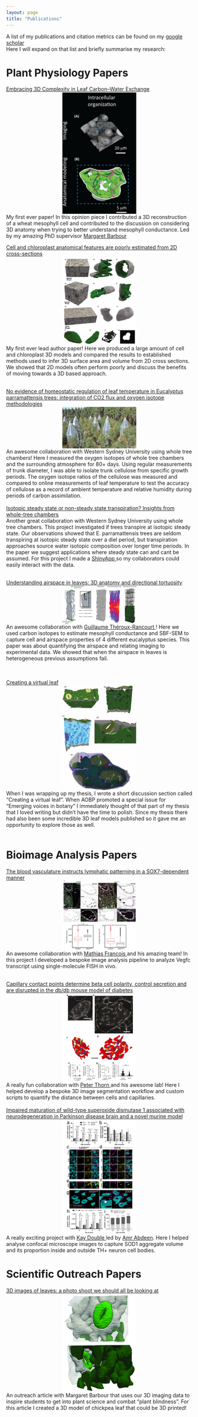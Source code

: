 ```yaml
---
layout: page
title: "Publications"
---
```

A list of my publications and citation metrics can be found on my 
<a href="https://scholar.google.com.au/citations?user=ca2u0TMAAAAJ&hl=en"> google scholar </a> 
<br />
Here I will expand on that list and briefly summarise my research:
<br />

# Plant Physiology Papers 

<a href="https://www.sciencedirect.com/science/article/pii/S1360138518302103"> Embracing 3D Complexity in Leaf Carbon–Water Exchange </a> <br />
<img  src="/img/TIPS_JPG.jpg" width="200" style="display:block; margin-left:auto; margin-right:auto" />
My first ever paper! In this opinion piece I contributed a 3D reconstruction of a wheat mesophyll cell and contributed to the discussion on considering 3D anatomy when trying to better understand mesophyll conductance. 
Led by my amazing PhD supervisor <a href="https://profiles.waikato.ac.nz/margaret.barbour"> Margaret Barbour </a> 
<br clear="left"/>

<a href="https://nph.onlinelibrary.wiley.com/doi/full/10.1111/nph.16219"> Cell and chloroplast anatomical features are poorly estimated from 2D cross-sections </a> <br />
<img  src="/img/newphyt_fig_JPG.jpg" width="200" style="display:block; margin-left:auto; margin-right:auto" />
My first ever lead author paper! Here we produced a large amount of cell and chloroplast 3D models and compared the results to established methods used to infer 3D surface area and volume from 2D cross sections. We showed that 2D models often perform poorly and discuss the benefits of moving towards a 3D based approach.    
<br clear="left"/>

<a href="https://nph.onlinelibrary.wiley.com/doi/full/10.1111/nph.16733"> No evidence of homeostatic regulation of leaf temperature in Eucalyptus parramattensis trees: integration of CO2 flux and oxygen isotope methodologies </a> <br />
<img  src="/img/WTC.jpg" width="200" style="display:block; margin-left:auto; margin-right:auto" />
An awesome collaboration with Western Sydney University using whole tree chambers! Here I measured the oxygen isotopes of whole tree chambers and the surrounding atmosphere for 80+ days. Using regular measurements of trunk diameter, I was able to isolate trunk cellulose from specific growth periods. The oxygen isotope ratios of the cellulose was measured and compared to online measurements of leaf temperature to test the accuracy of cellulose as a record of ambient temperature and relative humidity during periods of carbon assimilation. 
<br clear="left"/>
<br />
<a href="https://academic.oup.com/treephys/article/44/11/tpae125/7811264"> Isotopic steady state or non-steady state transpiration? Insights from whole-tree chambers </a> <br />
Another great collaboration with Western Sydney University using whole tree chambers. This project investigated if trees transpire at isotopic steady state. Our observations showed that E. parramattensis trees are seldom transpiring at isotopic steady state over a diel period, but transpiration approaches source water isotopic composition over longer time periods.  In the paper we suggest applications where steady state can and cant be assumed. For this project I made a <a href= "https://richard-harwood.shinyapps.io/Whole_Tree_18O_Transpiration/"> ShinyApp </a> so my collaborators could easily interact with the data.
<br clear="left"/>
<br />

<a href="https://onlinelibrary.wiley.com/doi/10.1111/pce.14079"> Understanding airspace in leaves: 3D anatomy and directional tortuosity </a> <br />
<img  src="/img/PCE.png" width="200" style="display:block; margin-left:auto; margin-right:auto" />
An awesome collaboration with <a href="https://gtrancourt.gitlab.io/"> Guillaume Théroux-Rancourt </a>! Here we used carbon isotopes to estimate mesophyll conductance and SBF-SEM to capture cell and airspace properties of 4 different eucalyptus species. This paper was about quantifying the airspace and relating imaging to experimental data. We showed that when the airspace in leaves is heterogeneous previous assumptions fail.  
<br clear="left"/>


<br />
<a href="https://academic.oup.com/aobpla/article/15/3/plad033/7190199"> Creating a virtual leaf</a> <br />
<img  src="/img/aobp.jpeg" width="200" style="display:block; margin-left:auto; margin-right:auto" />
When I was wrapping up my thesis, I wrote a short discussion section called “Creating a virtual leaf”. When AOBP promoted a special issue for “Emerging voices in botany” I immediately thought of that part of my thesis that I loved writing but didn’t have the time to polish. Since my thesis there had also been some incredible 3D leaf models published so it gave me an opportunity to explore those as well. 
<br clear="left"/>
<br />


# Bioimage Analysis Papers 
<a href="https://www.embopress.org/doi/full/10.15252/embj.2021109032"> The blood vasculature instructs lymphatic patterning in a SOX7-dependent manner </a> <br />
<img  src="/img/smfish.PNG" width="200"  style="display:block; margin-left:auto; margin-right:auto" />
An awesome collaboration with <a href="https://www.centenary.org.au/people/mathias-francois/"> Mathias Francois </a> and his amazing team! In this project I developed a bespoke image analysis pipeline to analyze Vegfc transcript using single-molecule FISH in vivo.
<br clear="left"/>

<br />
<a href="https://link.springer.com/article/10.1007/s00125-024-06180-x"> Capillary contact points determine beta cell polarity, control secretion and are disrupted in the db/db mouse model of diabetes </a> <br />
<img  src="/img/jevon_et_al.PNG" width="200"  style="display:block; margin-left:auto; margin-right:auto" />
A really fun collaboration with <a href="http://www.thornlab.com/"> Peter Thorn </a> and his awesome lab! Here I helped develop a bespoke 3D image segmentation workflow and custom scripts to quantify the distance between cells and capillaries.  
<br clear="left"/>

<br />
<a href="https://www.biorxiv.org/content/10.1101/2024.10.29.620972v1"> Impaired maturation of wild-type superoxide dismutase 1 associated with neurodegeneration in Parkinson disease brain and a novel murine model </a> <br />
<img  src="/img/sod1_eg.png" width="200"  style="display:block; margin-left:auto; margin-right:auto" />
A really exciting project with <a href="https://prerender.sydney.edu.au/https://www.sydney.edu.au/medicine-health/about/our-people/academic-staff/kay-double.html"> Kay Double </a> led by <a href="https://scholar.google.com/citations?user=R99IlNkAAAAJ&hl=en/"> Amr  Abdeen</a>. Here I helped analyse confocal microscope images to capture SOD1 aggregate volume and its proportion inside and outside TH+ neuron cell bodies.
<br clear="left"/>


# Scientific Outreach Papers 
<a href="https://futurumcareers.com/3d-images-of-leaves-a-photo-shoot-we-should-all-be-looking-at"> 3D images of leaves: a photo shoot we should all be looking at </a> <br />
<img  src="/img/3D-reconstruction-of-a-chickpea-stomata.jpg" width="200" style="display:block; margin-left:auto; margin-right:auto" />
An outreach article with Margaret Barbour that uses our 3D imaging data to inspire students to get into plant science and combat “plant blindness”. For this article I created a 3D model of chickpea leaf that could be 3D printed!
<br clear="left"/>





